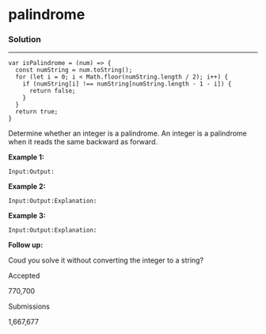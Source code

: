 # palindrome

### Solution

---

    var isPalindrome = (num) => {
      const numString = num.toString();
      for (let i = 0; i < Math.floor(numString.length / 2); i++) {
        if (numString[i] !== numString[numString.length - 1 - i]) {
          return false;
        }
      }
      return true;
    }

Determine whether an integer is a palindrome. An integer is a palindrome when it reads the same backward as forward.

**Example 1:**

    Input:Output:

**Example 2:**

    Input:Output:Explanation:

**Example 3:**

    Input:Output:Explanation:

**Follow up:**

Coud you solve it without converting the integer to a string?

Accepted

770,700

Submissions

1,667,677